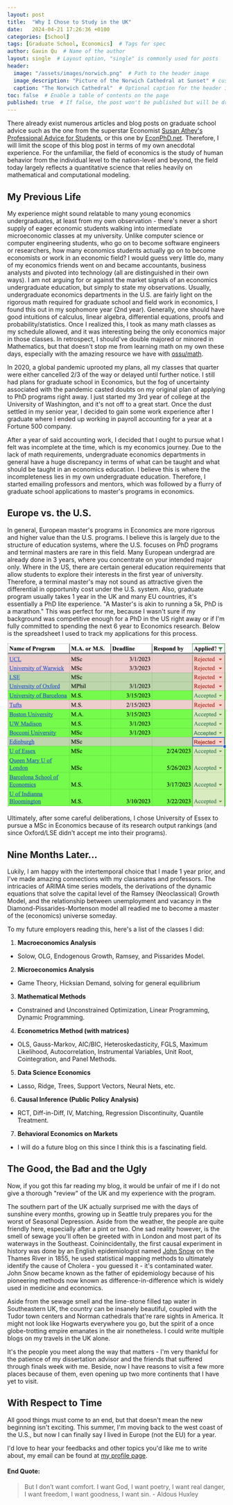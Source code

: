 ```yaml
---
layout: post
title:  "Why I Chose to Study in the UK"
date:   2024-04-21 17:26:36 +0100
categories: [School]
tags: [Graduate School, Economics]  # Tags for spec
author: Gavin Qu  # Name of the author
layout: single  # Layout option, "single" is commonly used for posts
header:
  image: "/assets/images/norwich.png"  # Path to the header image
  image_description: "Picture of the Norwich Cathedral at Sunset" # custom alt tag for screen readers
  caption: "The Norwich Cathedral"  # Optional caption for the header image
toc: false  # Enable a table of contents on the page
published: true  # If false, the post won't be published but will be drafted
---
```

There already exist numerous articles and blog posts on graduate school advice such as the one from the superstar Economist [Susan Athey's Professional Advice for Students](https://gsb-faculty.stanford.edu/susan-athey/professional-advice/), or this one by [EconPhD.net](https://econphd.econwiki.com/guide.htm). Therefore, I will limit the scope of this blog post in terms of my own anecdotal experience. For the unfamiliar, the field of economics is the study of human behavior from the individual level to the nation-level and beyond, the field today largely reflects a quantitative science that relies heavily on mathematical and computational modeling. 

## My Previous Life
My experience might sound relatable to many young economics undergraduates, at least from my own observation - there's never a short supply of eager economic students walking into intermediate microeconomic classes at my university. Unlike computer science or computer engineering students, who go on to become software engineers or researchers, how many economics students actually go on to become economists or work in an economic field? I would guess very little do, many of my economics friends went on and became accountants, business analysts and pivoted into technology (all are distinguished in their own ways). I am not arguing for or against the market signals of an economics undergraduate education, but simply to state my observations. Usually, undergraduate economics departments in the U.S. are fairly light on the rigorous math required for graduate school and field work in economics, I found this out in my sophomore year (2nd year). Generally, one should have good intuitions of calculus, linear algebra, differential equations, proofs and probability/statistics. Once I realized this, I took as many math classes as my schedule allowed, and it was interesting being the only economics major in those classes. In retrospect, I should've double majored or minored in Mathematics, but that doesn't stop me from learning math on my own these days, especially with the amazing resource we have with [ossu/math](https://github.com/ossu/math). 

In 2020, a global pandemic uprooted my plans, all my classes that quarter were either cancelled 2/3 of the way or delayed until further notice. I still had plans for graduate school in Economics, but the fog of uncertainty associated with the pandemic casted doubts on my original plan of applying to PhD programs right away. I just started my 3rd year of college at the University of Washington, and it's not off to a great start. Once the dust settled in my senior year, I decided to gain some work experience after I graduate where I ended up working in payroll accounting for a year at a Fortune 500 company. 

After a year of said accounting work, I decided that I ought to pursue what I felt was incomplete at the time, which is my economics journey. Due to the lack of math requirements, undergraduate economics departments in general have a huge discrepancy in terms of what can be taught and what should be taught in an economics education. I believe this is where the incompleteness lies in my own undergraduate education. Therefore, I started emailing professors and mentors, which was followed by a flurry of graduate school applications to master's programs in economics. 

## Europe vs. the U.S. 
In general, European master's programs in Economics are more rigorous and higher value than the U.S. programs. I believe this is largely due to the structure of education systems, where the U.S. focuses on PhD programs and terminal masters are rare in this field. Many European undergrad are already done in 3 years, where you concentrate on your intended major only. Where in the US, there are certain general education requirements that allow students to explore their interests in the first year of university. Therefore, a terminal master's may not sound as attractive given the differential in opportunity cost under the U.S. system. Also, graduate program usually takes 1 year in the UK and many EU countries, it's essentially a PhD lite experience. "A Master's is akin to running a 5k, PhD is a marathon." This was perfect for me, because I wasn't sure if my background was competitive enough for a PhD in the US right away or if I'm fully committed to spending the next 6 year to Economics research. Below is the spreadsheet I used to track my applications for this process. 

![My Application Spreadsheet](/assets/images/schooltracking.png)

Ultimately, after some careful deliberations, I chose University of Essex to pursue a MSc in Economics because of its research output rankings (and since Oxford/LSE didn't accept me into their programs). 

## Nine Months Later... 
Lukily, I am happy with the intertemporal choice that I made 1 year prior, and I've made amazing connections with my classmates and professors. The intricacies of ARIMA time series models, the derivations of the dynamic equations that solve the capital level of the Ramsey (Neoclassical) Growth Model, and the relationship between unemployment and vacancy in the Diamond-Pissarides-Mortenson model all readied me to become a master of the (economics) universe someday. 

To my future employers reading this, here's a list of the classes I did: 

1. **Macroeconomics Analysis**
  - Solow, OLG, Endogenous Growth, Ramsey, and Pissarides Model. 
2. **Microeconomics Analysis**
  - Game Theory, Hicksian Demand, solving for general equilibrium
3. **Mathematical Methods**
  - Constrained and Unconstrained Optimization, Linear Programming, Dynamic Programming. 
4. **Econometrics Method (with matrices)**
  - OLS, Gauss-Markov, AIC/BIC, Heteroskedasticity, FGLS, Maximum Likelihood, Autocorrelation, Instrumental Variables, Unit Root, Cointegration, and Panel Methods. 
5. **Data Science Economics**
  - Lasso, Ridge, Trees, Support Vectors, Neural Nets, etc. 
6. **Causal Inference (Public Policy Analysis)**
  - RCT, Diff-in-Diff, IV, Matching, Regression Discontinuity, Quantile Treatment. 
7. **Behavioral Economics on Markets**
  - I will do a future blog on this since I think this is a fascinating field. 

## The Good, the Bad and the Ugly
Now, if you got this far reading my blog, it would be unfair of me if I do not give a thorough "review" of the UK and my experience with the program. 

The southern part of the UK actually surprised me with the days of sunshine every months, growing up in Seattle truly prepares you for the worst of Seasonal Depression. Aside from the weather, the people are quite friendly here, especially after a pint or two. One sad reality however, is the smell of sewage you'll often be greeted with in London and most part of its waterways in the Southeast. Coinincidentally, the first causal experiment in history was done by an English  epidemiologist named [John Snow](https://en.wikipedia.org/wiki/John_Snow) on the Thames River in 1855, he used statistical mapping methods to ultimately identify the cause of Cholera - you guessed it - it's contaminated water. John Snow became known as the father of epidemiology because of his pioneering methods now known as difference-in-difference which is widely used in medicine and economics. 

Aside from the sewage smell and the lime-stone filled tap water in Southeastern UK, the country can be insanely beautiful, coupled with the Tudor town centers and Norman cathedrals that're rare sights in America. It might not look like Hogwarts everywhere you go, but the spirit of a once globe-trotting empire emanates in the air nonetheless. I could write multiple blogs on my travels in the UK alone. 

It's the people you meet along the way that matters - I'm very thankful for the patience of my dissertation advisor and the friends that suffered through finals week with me. Beside, now I have reasons to visit a few more places because of them, even opening up two more continents that I have yet to visit. 

## With Respect to Time
All good things must come to an end, but that doesn't mean the new beginning isn't exciting. This summer, I'm moving back to the west coast of the U.S., but now I can finally say I lived in Europe (not the EU) for a year. 

I'd love to hear your feedbacks and other topics you'd like me to write about, my email can be found at [my profile page](https://gjqu.github.io./about/). 

#### End Quote:
> But I don’t want comfort. I want God, I want poetry, I want real danger, I want freedom, I want goodness, I want sin. - Aldous Huxley 